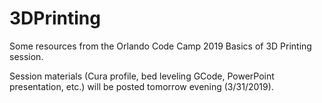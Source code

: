 # 3DPrinting
Some resources from the Orlando Code Camp 2019 Basics of 3D Printing session.

Session materials (Cura profile, bed leveling GCode, PowerPoint presentation, etc.) will be posted tomorrow evening (3/31/2019).

